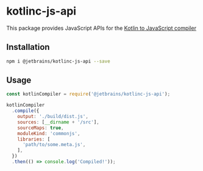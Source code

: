 # kotlinc-js-api

This package provides JavaScript APIs for the [Kotlin to JavaScript compiler](https://kotlinlang.org/docs/tutorials/javascript/getting-started-command-line/command-line-library-js.html)

## Installation

```bash
npm i @jetbrains/kotlinc-js-api --save
```

## Usage

```js
const kotlinCompiler = require('@jetbrains/kotlinc-js-api');

kotlinCompiler
  .compile({
    output: './build/dist.js',
    sources: [__dirname + '/src'],
    sourceMaps: true,
    moduleKind: 'commonjs',
    libraries: [
      'path/to/some.meta.js',
    ],
  })
  .then(() => console.log('Compiled!'));
```